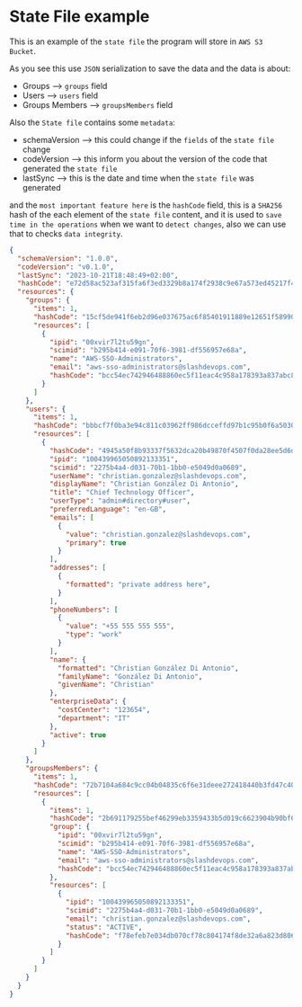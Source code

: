 # State File example

This is an example of the `state file` the program will store in `AWS S3 Bucket`.

As you see this use `JSON` serialization to save the data and the data is about:

* Groups --> `groups` field
* Users --> `users` field
* Groups Members --> `groupsMembers` field

Also the `State file` contains some `metadata`:

* schemaVersion --> this could change if the `fields` of the `state file` change
* codeVersion --> this inform you about the version of the code that generated the `state file`
* lastSync --> this is the date and time when the `state file` was generated

and the `most important feature here` is the `hashCode` field, this is a `SHA256` hash of the each element of the `state file` content, and it is used to `save time in the operations` when we want to `detect changes`, also we can use that to checks `data integrity`.

```json
{
  "schemaVersion": "1.0.0",
  "codeVersion": "v0.1.0",
  "lastSync": "2023-10-21T18:48:49+02:00",
  "hashCode": "e72d58ac523af315fa6f3ed3329b8a174f2938c9e67a573ed45217f4a1a7b4e2",
  "resources": {
    "groups": {
      "items": 1,
      "hashCode": "15cf5de941f6eb2d96e037675ac6f85401911889e12651f58990573c9f1f84ba",
      "resources": [
        {
          "ipid": "00xvir7l2tu59gn",
          "scimid": "b295b414-e091-70f6-3981-df556957e68a",
          "name": "AWS-SSO-Administrators",
          "email": "aws-sso-administrators@slashdevops.com",
          "hashCode": "bcc54ec742946488860ec5f11eac4c958a178393a837abc878749fc0c40fefea"
        }
      ]
    },
    "users": {
      "items": 1,
      "hashCode": "bbbcf7f0ba3e94c811c03962ff986dcceffd97b1c95b0f6a50304df4d182380c",
      "resources": [
        {
          "hashCode": "4945a50f8b93337f5632dca20b49870f4507f0da28ee5d6d66add1f4b6df9045",
          "ipid": "100439965050892133351",
          "scimid": "2275b4a4-d031-70b1-1bb0-e5049d0a0689",
          "userName": "christian.gonzalez@slashdevops.com",
          "displayName": "Christian González Di Antonio",
          "title": "Chief Technology Officer",
          "userType": "admin#directory#user",
          "preferredLanguage": "en-GB",
          "emails": [
            {
              "value": "christian.gonzalez@slashdevops.com",
              "primary": true
            }
          ],
          "addresses": [
            {
              "formatted": "private address here",
            }
          ],
          "phoneNumbers": [
            {
              "value": "+55 555 555 555",
              "type": "work"
            }
          ],
          "name": {
            "formatted": "Christian González Di Antonio",
            "familyName": "González Di Antonio",
            "givenName": "Christian"
          },
          "enterpriseData": {
            "costCenter": "123654",
            "department": "IT"
          },
          "active": true
        }
      ]
    },
    "groupsMembers": {
      "items": 1,
      "hashCode": "72b7104a684c9cc04b04835c6f6e31deee272418440b3fd47c40a303c1fa3a02",
      "resources": [
        {
          "items": 1,
          "hashCode": "2b691179255bef46299eb3359433b5d019c6623904b90bf6fd032f4856ff7ded",
          "group": {
            "ipid": "00xvir7l2tu59gn",
            "scimid": "b295b414-e091-70f6-3981-df556957e68a",
            "name": "AWS-SSO-Administrators",
            "email": "aws-sso-administrators@slashdevops.com",
            "hashCode": "bcc54ec742946488860ec5f11eac4c958a178393a837abc878749fc0c40fefea"
          },
          "resources": [
            {
              "ipid": "100439965050892133351",
              "scimid": "2275b4a4-d031-70b1-1bb0-e5049d0a0689",
              "email": "christian.gonzalez@slashdevops.com",
              "status": "ACTIVE",
              "hashCode": "f78efeb7e034db070cf78c804174f8de32a6a823d80674bae4d012f0fbecaf1f"
            }
          ]
        }
      ]
    }
  }
}
```
